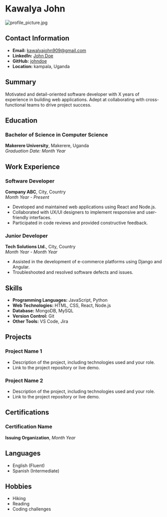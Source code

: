 # Kawalya John

![profile_picture.jpg](https://avatars.githubusercontent.com/u/131139184?v=4)

## Contact Information

- **Email:** kawalyajohn909@gmail.com
- **LinkedIn:** [John Doe](https://www.linkedin.com/in/johndoe/)
- **GitHub:** [johndoe](https://github.com/kawalyajohn)
- **Location:** kampala, Uganda

## Summary

Motivated and detail-oriented software developer with X years of experience in building web applications. Adept at collaborating with cross-functional teams to drive project success. 

## Education

### Bachelor of Science in Computer Science
**Makerere University**, Makerere, Uganda  
*Graduation Date: Month Year*

## Work Experience

### Software Developer
**Company ABC**, City, Country  
*Month Year - Present*

- Developed and maintained web applications using React and Node.js.
- Collaborated with UX/UI designers to implement responsive and user-friendly interfaces.
- Participated in code reviews and provided constructive feedback.

### Junior Developer
**Tech Solutions Ltd.**, City, Country  
*Month Year - Month Year*

- Assisted in the development of e-commerce platforms using Django and Angular.
- Troubleshooted and resolved software defects and issues.

## Skills

- **Programming Languages:** JavaScript, Python
- **Web Technologies:** HTML, CSS, React, Node.js
- **Database:** MongoDB, MySQL
- **Version Control:** Git
- **Other Tools:** VS Code, Jira

## Projects

### Project Name 1
- Description of the project, including technologies used and your role.
- Link to the project repository or live demo.

### Project Name 2
- Description of the project, including technologies used and your role.
- Link to the project repository or live demo.

## Certifications

### Certification Name
**Issuing Organization**, *Month Year*

## Languages

- English (Fluent)
- Spanish (Intermediate)

## Hobbies

- Hiking
- Reading
- Coding challenges


